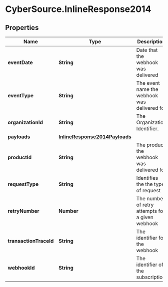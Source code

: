 # CyberSource.InlineResponse2014

## Properties
Name | Type | Description | Notes
------------ | ------------- | ------------- | -------------
**eventDate** | **String** | Date that the webhook was delivered | [optional] 
**eventType** | **String** | The event name the webhook was delivered for | [optional] 
**organizationId** | **String** | The Organization Identifier. | [optional] 
**payloads** | [**InlineResponse2014Payloads**](InlineResponse2014Payloads.md) |  | [optional] 
**productId** | **String** | The product the webhook was delivered for | [optional] 
**requestType** | **String** | Identifies the the type of request | [optional] 
**retryNumber** | **Number** | The number of retry attempts for a given webhook | [optional] 
**transactionTraceId** | **String** | The identifier for the webhook | [optional] 
**webhookId** | **String** | The identifier of the subscription | [optional] 


